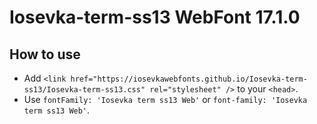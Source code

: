 # Iosevka-term-ss13 WebFont 17.1.0

## How to use

- Add `<link href="https://iosevkawebfonts.github.io/Iosevka-term-ss13/Iosevka-term-ss13.css" rel="stylesheet" />` to your `<head>`.
- Use `fontFamily: 'Iosevka term ss13 Web'` or `font-family: 'Iosevka term ss13 Web'`.
